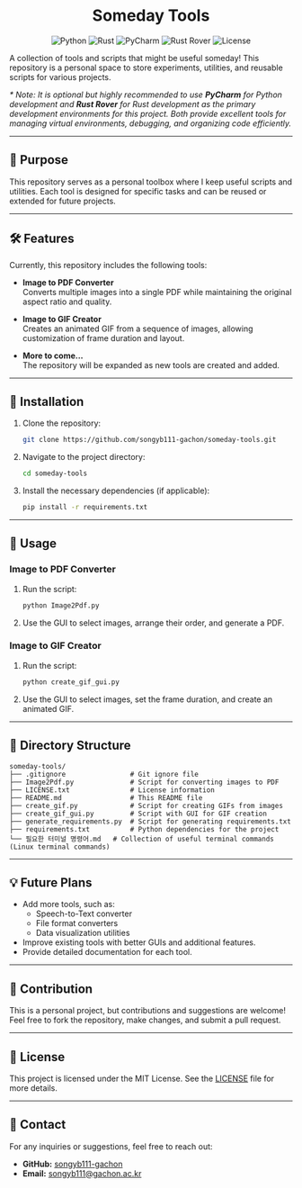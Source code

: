 <div align="center">

# Someday Tools

![Python](https://img.shields.io/badge/Python-3.12-3776AB?logo=python&logoColor=white) <!-- Python Blue -->
![Rust](https://img.shields.io/badge/Rust-Latest-D87313?logo=rust&logoColor=white) <!-- Rust Orange -->
![PyCharm](https://img.shields.io/badge/IDE-PyCharm-000000?logo=pycharm&logoColor=white) <!-- PyCharm Greenish Blue -->
![Rust Rover](https://img.shields.io/badge/IDE-Rust%20Rover-000000?logo=jetbrains&logoColor=white) <!-- Rust Rover Cyan -->
![License](https://img.shields.io/badge/License-MIT-4CAF50?logo=open-source-initiative&logoColor=white) <!-- MIT Green -->

</div>

A collection of tools and scripts that might be useful someday! This repository is a personal space to store experiments, utilities, and reusable scripts for various projects.

<p>
  <i>
    * Note: It is optional but highly recommended to use <b>PyCharm</b> for Python development and <b>Rust Rover</b> for Rust development as the primary development environments for this project. Both provide excellent tools for managing virtual environments, debugging, and organizing code efficiently.
  </i>
</p>


---

## 📌 Purpose

This repository serves as a personal toolbox where I keep useful scripts and utilities. Each tool is designed for specific tasks and can be reused or extended for future projects.

---

## 🛠️ Features

Currently, this repository includes the following tools:

- **Image to PDF Converter**  
  Converts multiple images into a single PDF while maintaining the original aspect ratio and quality.

- **Image to GIF Creator**  
  Creates an animated GIF from a sequence of images, allowing customization of frame duration and layout.

- **More to come...**  
  The repository will be expanded as new tools are created and added.

---

## 🚀 Installation

1. Clone the repository:
   ```bash
   git clone https://github.com/songyb111-gachon/someday-tools.git
   ```
2. Navigate to the project directory:
   ```bash
   cd someday-tools
   ```
3. Install the necessary dependencies (if applicable):
   ```bash
   pip install -r requirements.txt
   ```

---

## 📖 Usage

### Image to PDF Converter

1. Run the script:
   ```bash
   python Image2Pdf.py
   ```
2. Use the GUI to select images, arrange their order, and generate a PDF.

### Image to GIF Creator

1. Run the script:
   ```bash
   python create_gif_gui.py
   ```
2. Use the GUI to select images, set the frame duration, and create an animated GIF.

---

## 📂 Directory Structure

```
someday-tools/
├── .gitignore                # Git ignore file
├── Image2Pdf.py              # Script for converting images to PDF
├── LICENSE.txt               # License information
├── README.md                 # This README file
├── create_gif.py             # Script for creating GIFs from images
├── create_gif_gui.py         # Script with GUI for GIF creation
├── generate_requirements.py  # Script for generating requirements.txt
├── requirements.txt          # Python dependencies for the project
└── 필요한 터미널 명령어.md   # Collection of useful terminal commands (Linux terminal commands)
```

---

## 💡 Future Plans

- Add more tools, such as:
  - Speech-to-Text converter
  - File format converters
  - Data visualization utilities
- Improve existing tools with better GUIs and additional features.
- Provide detailed documentation for each tool.

---

## 🙌 Contribution

This is a personal project, but contributions and suggestions are welcome! Feel free to fork the repository, make changes, and submit a pull request.

---

## 📝 License

This project is licensed under the MIT License. See the [LICENSE](LICENSE) file for more details.

---

## 📧 Contact

For any inquiries or suggestions, feel free to reach out:

- **GitHub:** [songyb111-gachon](https://github.com/songyb111-gachon)
- **Email:** songyb111@gachon.ac.kr
